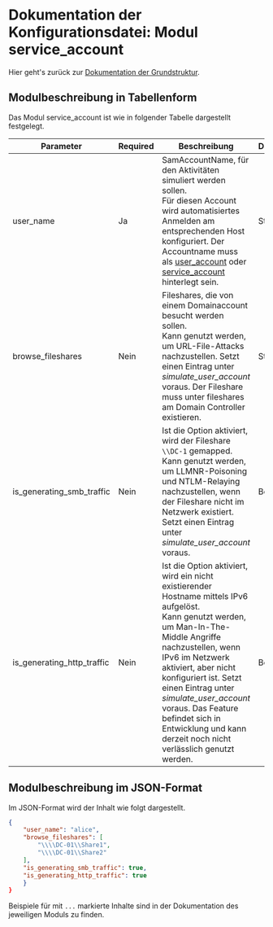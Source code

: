 # Dokumentation der Konfigurationsdatei: Modul service_account

Hier geht's zurück zur [Dokumentation der Grundstruktur](./configuration_root.md).

## Modulbeschreibung in Tabellenform

Das Modul service_account ist wie in folgender Tabelle dargestellt festgelegt.

|Parameter           |Required|Beschreibung                               |Datentyp             |Beispiel                 |
|--------------------|--------|-------------------------------------------|---------------------|-------------------------|
|user_name    |Ja      |SamAccountName, für den Aktivitäten simuliert werden sollen.<br>Für diesen Account wird automatisiertes Anmelden am entsprechenden Host konfiguriert. Der Accountname muss als [user_account](./user_account.md) oder [service_account](./service_account.md) hinterlegt sein.|String               |`"alice"`                |
|browse_fileshares   |Nein    |Fileshares, die von einem Domainaccount besucht werden sollen.<br>Kann genutzt werden, um URL-File-Attacks nachzustellen. Setzt einen Eintrag unter *simulate_user_account* voraus. Der Fileshare muss unter fileshares am Domain Controller existieren.|String[]             |`"\\\\DC-01\\Share1", "\\\\DC-01\\Share2"`      |
|is_generating_smb_traffic|Nein    |Ist die Option aktiviert, wird der Fileshare `\\DC-1` gemapped.<br>Kann genutzt werden, um LLMNR-Poisoning und NTLM-Relaying nachzustellen, wenn der Fileshare nicht im Netzwerk existiert. Setzt einen Eintrag unter *simulate_user_account* voraus.|Boolean              |`true`/`false`               |
|is_generating_http_traffic|Nein    |Ist die Option aktiviert, wird ein nicht existierender Hostname mittels IPv6 aufgelöst.<br>Kann genutzt werden, um Man-In-The-Middle Angriffe nachzustellen, wenn IPv6 im Netzwerk aktiviert, aber nicht konfiguriert ist. Setzt einen Eintrag unter *simulate_user_account* voraus. Das Feature befindet sich in Entwicklung und kann derzeit noch nicht verlässlich genutzt werden.|Boolean              |`true`/`false`               |
## Modulbeschreibung im JSON-Format

Im JSON-Format wird der Inhalt wie folgt dargestellt.

```json
{
    "user_name": "alice",
    "browse_fileshares": [
        "\\\\DC-01\\Share1",
        "\\\\DC-01\\Share2"
    ],
    "is_generating_smb_traffic": true,
    "is_generating_http_traffic": true
    }
}
```

Beispiele für mit `...` markierte Inhalte sind in der Dokumentation des jeweiligen Moduls zu finden.
